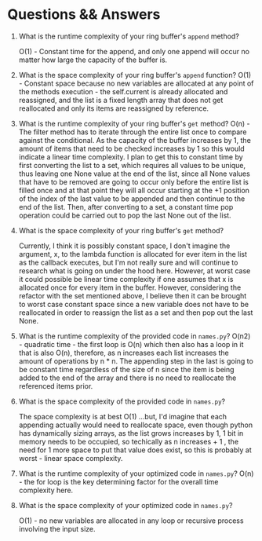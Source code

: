 # Questions && Answers

1. What is the runtime complexity of your ring buffer's `append` method?

   O(1) - Constant time for the append, and only one append will occur no matter how large the capacity of the buffer is.

2. What is the space complexity of your ring buffer's `append` function?
   O(1) - Constant space because no new variables are allocated at any point of the methods execution - the self.current is already allocated and reassigned, and the list is a fixed length array that does not get reallocated and only its items are reassigned by reference.

3. What is the runtime complexity of your ring buffer's `get` method?
   O(n) - The filter method has to iterate through the entire list once to compare against the conditional. As the capacity of the buffer increases by 1, the amount of items that need to be checked increases by 1 so this would indicate a linear time complexity. I plan to get this to constant time by first converting the list to a set, which requires all values to be unique, thus leaving one None value at the end of the list, since all None values that have to be removed are going to occur only before the entire list is filled once and at that point they will all occur starting at the +1 position of the index of the last value to be appended and then continue to the end of the list. Then, after converting to a set, a constant time pop operation could be carried out to pop the last None out of the list.

4. What is the space complexity of your ring buffer's `get` method?

   Currently, I think it is possibly constant space, I don't imagine the argument, x, to the lambda function is allocated for ever item in the list as the callback executes, but I'm not really sure and will continue to research what is going on under the hood here. However, at worst case it could possible be linear time complexity if one assumes that x is allocated once for every item in the buffer. However, considering the refactor with the set mentioned above, I believe then it can be brought to worst case constant space since a new variable does not have to be reallocated in order to reassign the list as a set and then pop out the last None.

5. What is the runtime complexity of the provided code in `names.py`?
   O(n2) - quadratic time - the first loop is O(n) which then also has a loop in it that is also O(n), therefore, as n increases each list increases the amount of operations by n \* n. The appending step in the last is going to be constant time regardless of the size of n since the item is being added to the end of the array and there is no need to reallocate the referenced items prior.

6. What is the space complexity of the provided code in `names.py`?

   The space complexity is at best O(1) ...but, I'd imagine that each appending actually would need to reallocate space, even though python has dynamically sizing arrays, as the list grows increases by 1, 1 bit in memory needs to be occupied, so techically as n increases + 1 , the need for 1 more space to put that value does exist, so this is probably at worst - linear space complexity.

7. What is the runtime complexity of your optimized code in `names.py`?
   O(n) - the for loop is the key determining factor for the overall time complexity here.
8. What is the space complexity of your optimized code in `names.py`?

   O(1) - no new variables are allocated in any loop or recursive process involving the input size.
